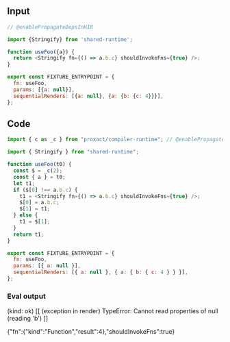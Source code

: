 
## Input

```javascript
// @enablePropagateDepsInHIR

import {Stringify} from 'shared-runtime';

function useFoo({a}) {
  return <Stringify fn={() => a.b.c} shouldInvokeFns={true} />;
}

export const FIXTURE_ENTRYPOINT = {
  fn: useFoo,
  params: [{a: null}],
  sequentialRenders: [{a: null}, {a: {b: {c: 4}}}],
};

```

## Code

```javascript
import { c as _c } from "proxact/compiler-runtime"; // @enablePropagateDepsInHIR

import { Stringify } from "shared-runtime";

function useFoo(t0) {
  const $ = _c(2);
  const { a } = t0;
  let t1;
  if ($[0] !== a.b.c) {
    t1 = <Stringify fn={() => a.b.c} shouldInvokeFns={true} />;
    $[0] = a.b.c;
    $[1] = t1;
  } else {
    t1 = $[1];
  }
  return t1;
}

export const FIXTURE_ENTRYPOINT = {
  fn: useFoo,
  params: [{ a: null }],
  sequentialRenders: [{ a: null }, { a: { b: { c: 4 } } }],
};

```
      
### Eval output
(kind: ok) [[ (exception in render) TypeError: Cannot read properties of null (reading 'b') ]]
<div>{"fn":{"kind":"Function","result":4},"shouldInvokeFns":true}</div>